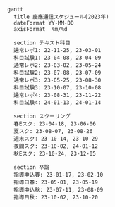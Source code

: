 ﻿```mermaid
gantt
  title 慶應通信スケジュール(2023年)
  dateFormat YY-MM-DD
  axisFormat  %m/%d

  section テキスト科目
  通常レポ1: 22-11-25, 23-03-01
  科目試験1: 23-04-08, 23-04-09
  通常レポ2: 23-03-02, 23-05-24
  科目試験2: 23-07-08, 23-07-09
  通常レポ3: 23-05-25, 23-08-30
  科目試験3: 23-10-07, 23-10-08
  通常レポ4: 23-08-31, 23-11-22
  科目試験4: 24-01-13, 24-01-14

  section スクーリング
  春Eスク: 23-04-18, 23-06-06
  夏スク: 23-08-07, 23-08-26
  週末スク: 23-10-14, 23-10-29
  夜間スク: 23-10-02, 24-01-12
  秋Eスク: 23-10-24, 23-12-05

  section 卒論
  指導申込春: 23-01-17, 23-02-10
  指導日春: 23-05-01, 23-05-19
  指導申込秋: 23-07-11, 23-08-09
  指導日秋: 23-10-02, 23-10-20
```
